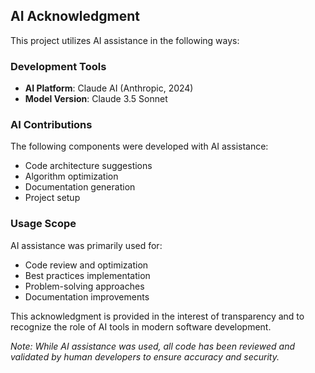 ## AI Acknowledgment

This project utilizes AI assistance in the following ways:

### Development Tools
- **AI Platform**: Claude AI (Anthropic, 2024)
- **Model Version**: Claude 3.5 Sonnet

### AI Contributions
The following components were developed with AI assistance:
- Code architecture suggestions
- Algorithm optimization
- Documentation generation
- Project setup

### Usage Scope
AI assistance was primarily used for:
- Code review and optimization
- Best practices implementation
- Problem-solving approaches
- Documentation improvements

This acknowledgment is provided in the interest of transparency and to recognize the role of AI tools in modern software development.

*Note: While AI assistance was used, all code has been reviewed and validated by human developers to ensure accuracy and security.*

